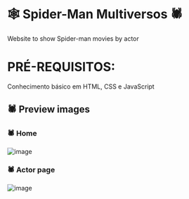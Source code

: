# 🕸️ Spider-Man Multiversos 🕷️
Website to show Spider-man movies by actor

# PRÉ-REQUISITOS:

Conhecimento básico em HTML, CSS e JavaScript

## 🕷️ Preview images

### 🕷 Home
![image](https://user-images.githubusercontent.com/84870393/169674741-59da1b30-7f5b-4b30-83a2-1a46f1665546.png)

### 🕷 Actor page
![image](https://user-images.githubusercontent.com/84870393/169674840-b7bbc8da-b33c-45f0-9eae-6118ce671445.png)





